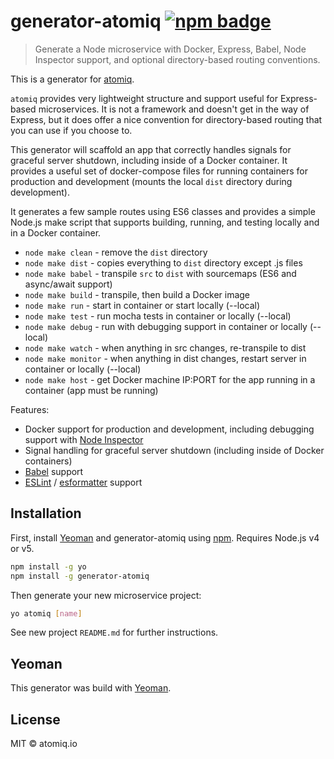 # generator-atomiq [![npm badge][npm-image]][npm-url]

> Generate a Node microservice with Docker, Express, Babel, Node
  Inspector support, and optional directory-based routing conventions.

This is a generator for [atomiq].

`atomiq` provides very lightweight structure and support useful for
Express-based microservices. It is not a framework and doesn't get in
the way of Express, but it does offer a nice convention for
directory-based routing that you can use if you choose to.

This generator will scaffold an app that correctly handles signals
for graceful server shutdown, including inside of a Docker container.
It provides a useful set of docker-compose files for running containers
for production and development (mounts the local `dist` directory
during development).

It generates a few sample routes using ES6 classes and provides a simple
Node.js make script that supports building, running, and testing
locally and in a Docker container.

 * `node make clean` - remove the `dist` directory
 * `node make dist` - copies everything to `dist` directory except .js files
 * `node make babel` - transpile `src` to `dist` with sourcemaps (ES6 and async/await support)
 * `node make build` - transpile, then build a Docker image
 * `node make run` - start in container or start locally (--local)
 * `node make test` - run mocha tests in container or locally (--local)
 * `node make debug` - run with debugging support in container or locally (--local)
 * `node make watch` - when anything in src changes, re-transpile to dist
 * `node make monitor` - when anything in dist changes, restart server in container or locally (--local)
 * `node make host` - get Docker machine IP:PORT for the app running in a container (app must be running)

Features:

  * Docker support for production and development, including debugging support with [Node Inspector]
  * Signal handling for graceful server shutdown (including inside of Docker containers)
  * [Babel] support
  * [ESLint] / [esformatter] support


## Installation

First, install [Yeoman] and generator-atomiq using [npm]. Requires Node.js v4 or v5.

```bash
npm install -g yo
npm install -g generator-atomiq
```

Then generate your new microservice project:

```bash
yo atomiq [name]
```

See new project `README.md` for further instructions.

## Yeoman

This generator was build with [Yeoman].

## License

MIT © atomiq.io

[atomiq]: https://github.com/atomiqio/atomiq
[Babel]: https://babeljs.io
[ESLint]: http://eslint.org/
[esformatter]: https://github.com/millermedeiros/esformatter
[Node Inspector]: https://github.com/node-inspector/node-inspector
[npm]: https://www.npmjs.com/
[npm-image]: https://badge.fury.io/js/generator-atomiq.svg
[npm-url]: https://npmjs.org/package/generator-atomiq
[Yeoman]: http://yeoman.io
